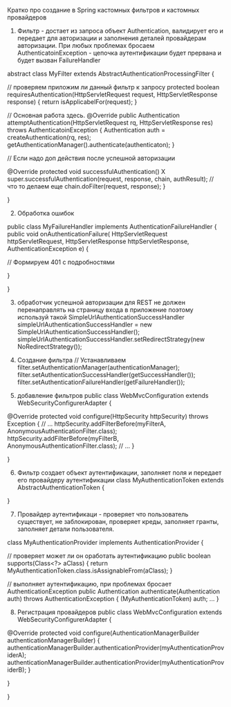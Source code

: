 Кратко про создание в Spring кастомных фильтров и кастомных провайдеров

1. Фильтр - достает из запроса объект Authentication, валидирует его и передает для авторизации и заполнения деталей провайдерам авторизации.
   При любых проблемах бросаем AuthenticatoinException - цепочка аутентификации будет прервана и будет вызван FailureHandler

abstract class MyFilter extends AbstractAuthenticationProcessingFilter {

// проверяем приложим ли данный фильтр к запросу
protected boolean requiresAuthentication(HttpServletRequest request, HttpServletResponse response) {
return isApplicabelFor(request);
}


// Основная работа здесь.
@Override
public Authentication attemptAuthentication(HttpServletRequest rq, HttpServletResponse res) throws AuthenticatoinException {
Authentication auth = createAuthentication(rq, res);
getAuthenticationManager().authenticate(authenticaton);
}

// Если надо доп действия после успешной авторизации

@Override
protected void successfulAuthentication() Х
super.successfulAuthentication(request, response, chain, authResult);
//  что то делаем еще
chain.doFilter(request, response);
}

}


2. Обработка ошибок

public class MyFailureHandler implements AuthenticationFailureHandler {
public void onAuthenticationFailure(
HttpServletRequest httpServletRequest,
HttpServletResponse httpServletResponse,
AuthenticationException e) {

// Формируем 401 с подробностями

}

}

3. обработчик успешной авторизации для REST не должен перенаправлять на страницу входа в приложение поэтому используй такой
   SimpleUrlAuthenticationSuccessHandler simpleUrlAuthenticationSuccessHandler = new SimpleUrlAuthenticationSuccessHandler();
   simpleUrlAuthenticationSuccessHandler.setRedirectStrategy(new NoRedirectStrategy());

4. Создание фильтра
   // Устанавливаем
   filter.setAuthenticationManager(authenticationManager);
   filter.setAuthenticationSuccessHandler(getSuccessHandler());
   filter.setAuthenticationFailureHandler(getFailureHandler());

5. добавление фильтров
   public class WebMvcConfiguration extends WebSecurityConfigurerAdapter {

@Override
protected void configure(HttpSecurity httpSecurity) throws Exception {
// ...
httpSecurity.addFilterBefore(myFilterA, AnonymousAuthenticationFilter.class);
httpSecurity.addFilterBefore(myFilterB, AnonymousAuthenticationFilter.class);
// ...
}

}

6. Фильтр создает объект аутентификации, заполняет поля и передает его провайдеру аутентификации
   class MyAuthenticationToken extends AbstractAuthenticationToken {

}

7. Провайдер аутентификаци - проверяет что пользователь существует, не заблокирован, проверяет креды, заполняет гранты, заполняет детали пользователя.

class MyAuthenticationProvider implements AuthenticationProvider {

// проверяет может ли он оработать аутентификацию
public boolean supports(Class<?> aClass) {
return MyAuthenticationToken.class.isAssignableFrom(aClass);
}

// выполняет аутентификацию, при проблемах бросает AuthenticationException
public Authentication authenticate(Authentication auth) throws AuthenticationException {
(MyAuthenticationToken) auth;
...
}

8. Регистрация провайдеров
   public class WebMvcConfiguration extends WebSecurityConfigurerAdapter {

@Override
protected void configure(AuthenticationManagerBuilder authenticationManagerBuilder) {
authenticationManagerBuilder.authenticationProvider(myAuthenticationProviderA);
authenticationManagerBuilder.authenticationProvider(myAuthenticationProviderB);
}

}

}
